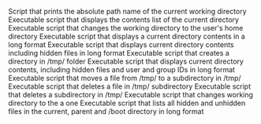 Script that prints the absolute path name of the current working directory
Executable script that displays the contents list of the current directory
Executable script that changes the working directory to the user's home directory
Executable script that displays a current directory contents in a long format
Executable script that displays current directory contents including hidden files in long format
Executable script that creates a directory in /tmp/ folder
Executable script that displays current directory contents, including hidden files and user and group IDs in long format
Executable script that moves a file from /tmp/ to a subdirectory in /tmp/
Executable script that deletes a file in /tmp/ subdirectory
Executable script that deletes a subdirectory in /tmp/
Executable script that changes working directory to the a one
Executable script that lists all hidden and unhidden files in the current, parent and /boot directory in long format

